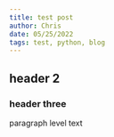 ```yaml
---
title: test post
author: Chris
date: 05/25/2022
tags: test, python, blog
---
```


## header 2

### header three

paragraph level text
